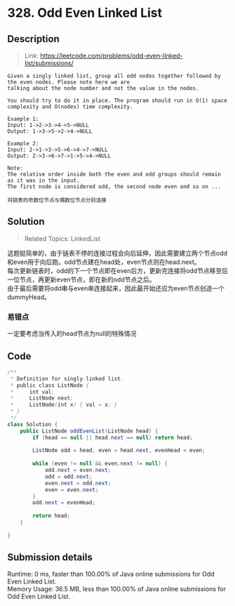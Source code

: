 # 328. Odd Even Linked List

## Description

> Link: https://leetcode.com/problems/odd-even-linked-list/submissions/

```
Given a singly linked list, group all odd nodes together followed by the even nodes. Please note here we are 
talking about the node number and not the value in the nodes.

You should try to do it in place. The program should run in O(1) space complexity and O(nodes) time complexity.

Example 1:
Input: 1->2->3->4->5->NULL
Output: 1->3->5->2->4->NULL

Example 2:
Input: 2->1->3->5->6->4->7->NULL
Output: 2->3->6->7->1->5->4->NULL

Note:
The relative order inside both the even and odd groups should remain as it was in the input.
The first node is considered odd, the second node even and so on ...

将链表的奇数位节点与偶数位节点分别连接

```


## Solution

> Related Topics: LinkedList

这题挺简单的，由于链表不停的连接过程会向后延伸，因此需要建立两个节点odd和even用于向后跑。odd节点建在head处，even节点则在head.next。<br>
每次更新链表时，odd的下一个节点即在even后方，更新完连接将odd节点移至后一位节点，再更新even节点，即在新的odd节点之后。<br>
由于最后需要将odd串与even串连接起来，因此最开始还应为even节点创造一个dummyHead。


### 易错点
一定要考虑当传入的head节点为null的特殊情况


## Code

```java
/**
 * Definition for singly-linked list.
 * public class ListNode {
 *     int val;
 *     ListNode next;
 *     ListNode(int x) { val = x; }
 * }
 */
class Solution {
    public ListNode oddEvenList(ListNode head) {
        if (head == null || head.next == null) return head;
        
        ListNode odd = head, even = head.next, evenHead = even;
        
        while (even != null && even.next != null) {
            odd.next = even.next;
            odd = odd.next;
            even.next = odd.next;
            even = even.next;
        }
        odd.next = evenHead;
        
        return head;
    }
    
}
```


## Submission details
Runtime: 0 ms, faster than 100.00% of Java online submissions for Odd Even Linked List.<br>
Memory Usage: 36.5 MB, less than 100.00% of Java online submissions for Odd Even Linked List.
